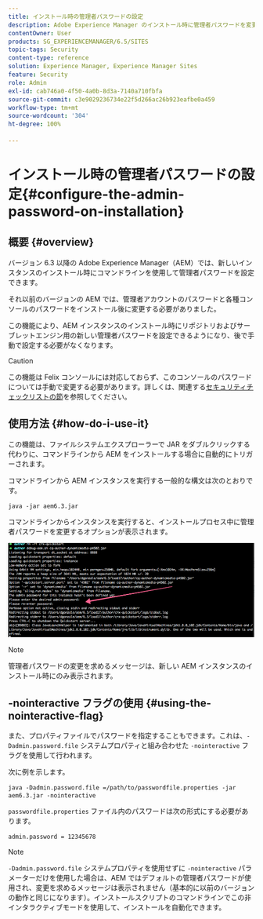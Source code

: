 ```yaml
---
title: インストール時の管理者パスワードの設定
description: Adobe Experience Manager のインストール時に管理者パスワードを変更する方法について説明します。
contentOwner: User
products: SG_EXPERIENCEMANAGER/6.5/SITES
topic-tags: Security
content-type: reference
solution: Experience Manager, Experience Manager Sites
feature: Security
role: Admin
exl-id: cab746a0-4f50-4a0b-8d3a-7140a710fbfa
source-git-commit: c3e9029236734e22f5d266ac26b923eafbe0a459
workflow-type: tm+mt
source-wordcount: '304'
ht-degree: 100%

---
```


# インストール時の管理者パスワードの設定{#configure-the-admin-password-on-installation}

## 概要 {#overview}

バージョン 6.3 以降の Adobe Experience Manager（AEM）では、新しいインスタンスのインストール時にコマンドラインを使用して管理者パスワードを設定できます。

それ以前のバージョンの AEM では、管理者アカウントのパスワードと各種コンソールのパスワードをインストール後に変更する必要がありました。

この機能により、AEM インスタンスのインストール時にリポジトリおよびサーブレットエンジン用の新しい管理者パスワードを設定できるようになり、後で手動で設定する必要がなくなります。

>[!CAUTION]
>
>この機能は Felix コンソールには対応しておらず、このコンソールのパスワードについては手動で変更する必要があります。詳しくは、関連する[セキュリティチェックリストの節](/help/sites-administering/security-checklist.md#change-default-passwords-for-the-aem-and-osgi-console-admin-accounts)を参照してください。

## 使用方法 {#how-do-i-use-it}

この機能は、ファイルシステムエクスプローラーで JAR をダブルクリックする代わりに、コマンドラインから AEM をインストールする場合に自動的にトリガーされます。

コマンドラインから AEM インスタンスを実行する一般的な構文は次のとおりです。

```shell
java -jar aem6.3.jar
```

コマンドラインからインスタンスを実行すると、インストールプロセス中に管理者パスワードを変更するオプションが表示されます。

![chlimage_1-116](assets/chlimage_1-116a.png)

>[!NOTE]
>
>管理者パスワードの変更を求めるメッセージは、新しい AEM インスタンスのインストール時にのみ表示されます。

## -nointeractive フラグの使用 {#using-the-nointeractive-flag}

また、プロパティファイルでパスワードを指定することもできます。これは、`-Dadmin.password.file` システムプロパティと組み合わせた `-nointeractive` フラグを使用して行われます。

次に例を示します。

```shell
java -Dadmin.password.file =/path/to/passwordfile.properties -jar aem6.3.jar -nointeractive
```

`passwordfile.properties` ファイル内のパスワードは次の形式にする必要があります。

```xml
admin.password = 12345678
```

>[!NOTE]
>
>`-Dadmin.password.file` システムプロパティを使用せずに `-nointeractive` パラメーターだけを使用した場合は、AEM ではデフォルトの管理者パスワードが使用され、変更を求めるメッセージは表示されません（基本的に以前のバージョンの動作と同じになります）。インストールスクリプトのコマンドラインでこの非インタラクティブモードを使用して、インストールを自動化できます。
